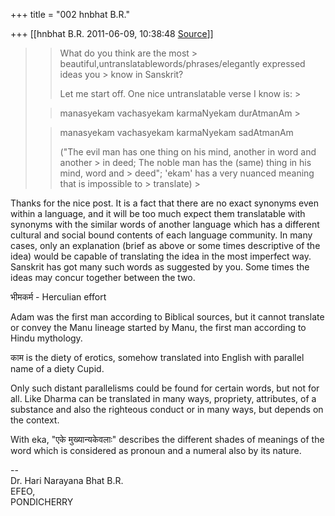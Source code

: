 +++
title = "002 hnbhat B.R."

+++
[[hnbhat B.R.	2011-06-09, 10:38:48 [Source](https://groups.google.com/g/samskrita/c/TWj9TxRjy_Y)]]



> 
> >   
> > 
> > 
> > What do you think are the most > beautiful,untranslatablewords/phrases/elegantly expressed ideas you > know in Sanskrit?
> > 
> > 
> >   
> > 
> > 
> > Let me start off. One nice untranslatable verse I know is: >
> 
> > 
> >   
> > 
> > 
> > manasyekam vachasyekam karmaNyekam durAtmanAm >
> 
> > 
> > manasyekam vachasyekam karmaNyekam sadAtmanAm
> > 
> > 
> >   
> > 
> > 
> > ("The evil man has one thing on his mind, another in word and another > in deed; The noble man has the (same) thing in his mind, word and > deed"; 'ekam' has a very nuanced meaning that is impossible to > translate) >
> 
> > 
> >   
> > 
> > 
> >   
> > 

  

Thanks for the nice post. It is a fact that there are no exact synonyms even within a language, and it will be too much expect them translatable with synonyms with the similar words of another language which has a different cultural and social bound contents of each language community. In many cases, only an explanation (brief as above or some times descriptive of the idea) would be capable of translating the idea in the most imperfect way. Sanskrit has got many such words as suggested by you. Some times the ideas may concur together between the two.

  

भीमकर्म - Herculian effort

  

Adam was the first man according to Biblical sources, but it cannot translate or convey the Manu lineage started by Manu, the first man according to Hindu mythology.

  

काम is the diety of erotics, somehow translated into English with parallel name of a diety Cupid.

  

Only such distant parallelisms could be found for certain words, but not for all. Like Dharma can be translated in many ways, propriety, attributes, of a substance and also the righteous conduct or in many ways, but depends on the context.

  

With eka, "एके मुख्यान्यकेवलाः" describes the different shades of meanings of the word which is considered as pronoun and a numeral also by its nature.

  

--  
Dr. Hari Narayana Bhat B.R.  
EFEO,  
PONDICHERRY  

